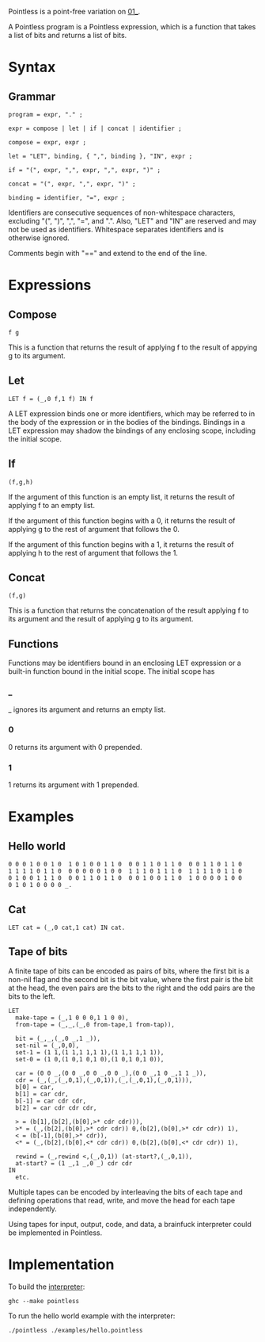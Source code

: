 Pointless is a point-free variation on [01_](../01_/doc/01_.txt).

A Pointless program is a Pointless expression, which is a function that
takes a list of bits and returns a list of bits.

Syntax
======

Grammar
-------
```ebnf
program = expr, "." ;

expr = compose | let | if | concat | identifier ;

compose = expr, expr ;

let = "LET", binding, { ",", binding }, "IN", expr ;

if = "(", expr, ",", expr, ",", expr, ")" ;

concat = "(", expr, ",", expr, ")" ;

binding = identifier, "=", expr ;
```
Identifiers are consecutive sequences of non-whitespace characters, excluding
"(", ")", ",", "=", and ".".  Also, "LET" and "IN" are reserved and may not
be used as identifiers.  Whitespace separates identifiers and is otherwise
ignored.

Comments begin with "==" and extend to the end of the line.

Expressions
===========

Compose
-------
```
f g
```
This is a function that returns the result of applying f to the result of
appying g to its argument.

Let
---
```
LET f = (_,0 f,1 f) IN f
```
A LET expression binds one or more identifiers, which may be referred to
in the body of the expression or in the bodies of the bindings.  Bindings
in a LET expression may shadow the bindings of any enclosing scope, including
the initial scope.

If
--
```
(f,g,h)
```
If the argument of this function is an empty list, it returns the result
of applying f to an empty list.

If the argument of this function begins with a 0, it returns the result
of applying g to the rest of argument that follows the 0.

If the argument of this function begins with a 1, it returns the result
of applying h to the rest of argument that follows the 1.

Concat
------
```
(f,g)
```
This is a function that returns the concatenation of the result applying f
to its argument and the result of applying g to its argument.

Functions
---------
Functions may be identifiers bound in an enclosing LET expression or a
built-in function bound in the initial scope.  The initial scope has

### _
_ ignores its argument and returns an empty list.

### 0
0 returns its argument with 0 prepended.

### 1
1 returns its argument with 1 prepended.

Examples
========

Hello world
-----------
```
0 0 0 1 0 0 1 0  1 0 1 0 0 1 1 0  0 0 1 1 0 1 1 0  0 0 1 1 0 1 1 0
1 1 1 1 0 1 1 0  0 0 0 0 0 1 0 0  1 1 1 0 1 1 1 0  1 1 1 1 0 1 1 0
0 1 0 0 1 1 1 0  0 0 1 1 0 1 1 0  0 0 1 0 0 1 1 0  1 0 0 0 0 1 0 0
0 1 0 1 0 0 0 0 _.
```

Cat
---
```
LET cat = (_,0 cat,1 cat) IN cat.
```

Tape of bits
------------
A finite tape of bits can be encoded as pairs of bits, where the first
bit is a non-nil flag and the second bit is the bit value, where the
first pair is the bit at the head, the even pairs are the bits to the
right and the odd pairs are the bits to the left.
```
LET
  make-tape = (_,1 0 0 0,1 1 0 0),
  from-tape = (_,_,(_,0 from-tape,1 from-tap)),

  bit = (_,_,(_,0 _,1 _)),
  set-nil = (_,0,0),
  set-1 = (1 1,(1 1,1 1,1 1),(1 1,1 1,1 1)),
  set-0 = (1 0,(1 0,1 0,1 0),(1 0,1 0,1 0)),

  car = (0 0 _,(0 0 _,0 0 _,0 0 _),(0 0 _,1 0 _,1 1 _)),
  cdr = (_,(_,(_,0,1),(_,0,1)),(_,(_,0,1),(_,0,1))),
  b[0] = car,
  b[1] = car cdr,
  b[-1] = car cdr cdr,
  b[2] = car cdr cdr cdr,

  > = (b[1],(b[2],(b[0],>* cdr cdr))),
  >* = (_,(b[2],(b[0],>* cdr cdr)) 0,(b[2],(b[0],>* cdr cdr)) 1),
  < = (b[-1],(b[0],>* cdr)),
  <* = (_,(b[2],(b[0],<* cdr cdr)) 0,(b[2],(b[0],<* cdr cdr)) 1),

  rewind = (_,rewind <,(_,0,1)) (at-start?,(_,0,1)),
  at-start? = (1 _,1 _,0 _) cdr cdr
IN
  etc.

```
Multiple tapes can be encoded by interleaving the bits of each tape and
defining operations that read, write, and move the head for each tape
independently.

Using tapes for input, output, code, and data, a brainfuck interpreter
could be implemented in Pointless.

Implementation
==============
To build the [interpreter](pointless.hs):
```
ghc --make pointless
```
To run the hello world example with the interpreter:
```
./pointless ./examples/hello.pointless
```

